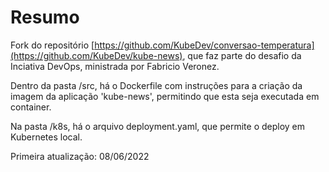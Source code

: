 # Resumo

Fork do repositório [https://github.com/KubeDev/conversao-temperatura](https://github.com/KubeDev/kube-news), que faz parte do desafio da Inciativa DevOps, ministrada por Fabricio Veronez.

Dentro da pasta /src, há o Dockerfile com instruções para a criação da imagem da aplicação 'kube-news', permitindo que esta seja executada em container.

Na pasta /k8s, há o arquivo deployment.yaml, que permite o deploy em Kubernetes local.

Primeira atualização: 08/06/2022
